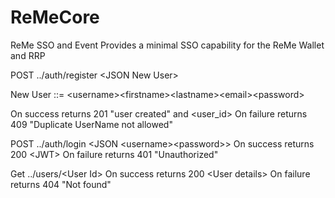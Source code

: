 # ReMeCore
ReMe SSO and Event 
Provides a minimal SSO capability for the ReMe Wallet  and RRP

POST ../auth/register \<JSON New User>

New User ::=  \<username>\<firstname>\<lastname>\<email>\<password>


  On success returns 201 "user created" and <user_id>
  On failure returns 409 "Duplicate UserName not allowed"

POST ../auth/login <JSON \<username>\<password>> 
  On success returns 200 \<JWT>
  On failure returns 401 "Unauthorized"

Get ../users/\<User Id>
   On success returns 200 \<User details>
  On failure returns 404 "Not found"
